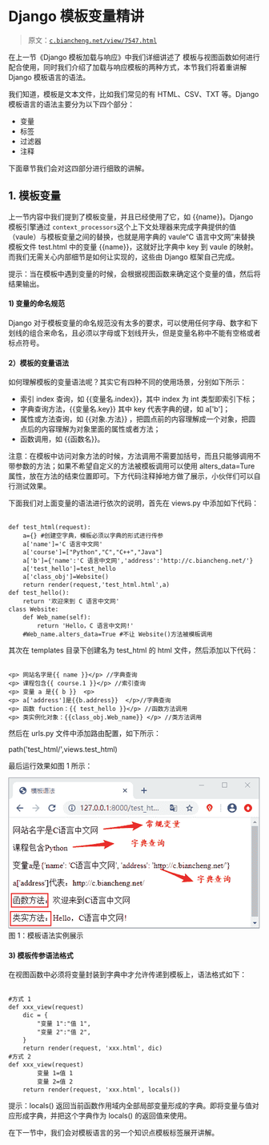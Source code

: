 # Django 模板变量精讲

> 原文：[`c.biancheng.net/view/7547.html`](http://c.biancheng.net/view/7547.html)

在上一节《Django 模板加载与响应》中我们详细讲述了 模板与视图函数如何进行配合使用，同时我们介绍了加载与响应模板的两种方式，本节我们将着重讲解 Django 模板语言的语法。

我们知道，模板是文本文件，比如我们常见的有 HTML、CSV、TXT 等。Django 模板语言的语法主要分为以下四个部分：

*   变量
*   标签
*   过滤器
*   注释

下面章节我们会对这四部分进行细致的讲解。

## 1\. 模板变量

上一节内容中我们提到了模板变量，并且已经使用了它，如 {{name}}。Django 模板引擎通过 `context_processors`这个上下文处理器来完成字典提供的值（vaule）与模板变量之间的替换，也就是用字典的 vaule“C 语言中文网”来替换模板文件 test.html 中的变量 {{name}}，这就好比字典中 key 到 vaule 的映射。而我们无需关心内部细节是如何让实现的，这些由 Django 框架自己完成。

提示：当在模板中遇到变量的时候，会根据视图函数来确定这个变量的值，然后将结果输出。

#### 1) 变量的命名规范

Django 对于模板变量的命名规范没有太多的要求，可以使用任何字母、数字和下划线的组合来命名，且必须以字母或下划线开头，但是变量名称中不能有空格或者标点符号。

#### 2）模板的变量语法

如何理解模板的变量语法呢？其实它有四种不同的使用场景，分别如下所示：

*   索引 index 查询，如 {{变量名.index}}，其中 index 为 int 类型即索引下标；
*   字典查询方法，{{变量名.key}} 其中 key 代表字典的键，如 a['b']；
*   属性或方法查询，如 {{对象.方法}} ，把圆点前的内容理解成一个对象，把圆点后的内容理解为对象里面的属性或者方法；
*   函数调用，如 {{函数名}}。

注意：在模板中访问对象方法的时候，方法调用不需要加括号，而且只能够调用不带参数的方法；如果不希望自定义的方法被模板调用可以使用 alters_data=Ture 属性，放在方法的结束位置即可。下方代码注释掉地方做了展示，小伙伴们可以自行测试效果。

下面我们对上面变量的语法进行依次的说明，首先在 views.py 中添加如下代码：

```

def test_html(request):
    a={} #创建空字典，模板必须以字典的形式进行传参
    a['name']='C 语言中文网' 
    a['course']=["Python","C","C++","Java"]
    a['b']={'name':'C 语言中文网','address':'http://c.biancheng.net/'}
    a['test_hello']=test_hello
    a['class_obj']=Website()
    return render(request,'test_html.html',a)
def test_hello():
    return '欢迎来到 C 语言中文网'
class Website:
    def Web_name(self):
        return 'Hello，C 语言中文网!'
    #Web_name.alters_data=True #不让 Website()方法被模板调用
```

其次在 templates 目录下创建名为 test_html 的 html 文件，然后添加以下代码：

```

<p> 网站名字是{{ name }}</p> //字典查询
<p> 课程包含{{ course.1 }}</p> //索引查询
<p> 变量 a 是{{ b }}  <p>
<p> a['address']是{{b.address}}  </p>//字典查询
<p> 函数 fuction：{{ test_hello }}</p> //函数方法调用
<p> 类实例化对象：{{class_obj.Web_name}} </p> //类方法调用

```

然后在 urls.py 文件中添加路由配置，如下所示：

path('test_html/',views.test_html)

最后运行效果如图 1 所示：

![模板语法展示实例](img/b7f652abb05430ed57b25d519ff61f0b.png)
图 1：模板语法实例展示

#### 3) 模板传参语法格式

在视图函数中必须将变量封装到字典中才允许传递到模板上，语法格式如下：

```

#方式 1
def xxx_view(request)
    dic = {
        "变量 1":"值 1",
        "变量 2":"值 2",
    }
    return render(request, 'xxx.html', dic)
#方式 2
def xxx_view(request)
        变量 1=值 1
        变量 2=值 2
    return render(request, 'xxx.html', locals())

```

提示：locals() 返回当前函数作用域内全部局部变量形成的字典。即将变量与值对应形成字典，并把这个字典作为 locals() 的返回值来使用。

在下一节中，我们会对模板语言的另一个知识点模板标签展开讲解。